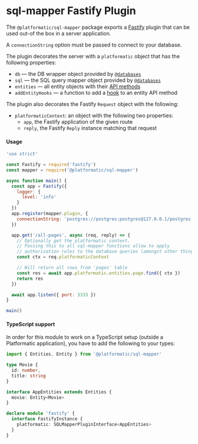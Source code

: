 # sql-mapper Fastify Plugin

The `@platformatic/sql-mapper` package exports a [Fastify](https://fastify.io) plugin that can be used out-of the box in a server application.

A `connectionString` option must be passed to connect to your database.

The plugin decorates the server with a `platformatic` object that has the following properties:

- `db` — the DB wrapper object provided by [`@databases`](https://www.atdatabases.org/)
- `sql` — the SQL query mapper object provided by [`@databases`](https://www.atdatabases.org/)
- `entities` — all entity objects with their [API methods](./entities/api)
- `addEntityHooks` — a function to add a [hook](./entities/hooks) to an entity API method

The plugin also decorates the Fastify `Request` object with the following:

- `platformaticContext`: an object with the following two properties:
  * `app`, the Fastify application of the given route
  * `reply`, the Fastify `Reply`  instance matching that request


#### Usage

```js
'use strict'

const Fastify = require('fastify')
const mapper = require('@platformatic/sql-mapper')

async function main() {
  const app = Fastify({
    logger: {
      level: 'info'
    }
  })
  app.register(mapper.plugin, {
    connectionString: 'postgres://postgres:postgres@127.0.0.1/postgres'
  })

  app.get('/all-pages', async (req, reply) => {
    // Optionally get the platformatic context.
    // Passing this to all sql-mapper functions allow to apply
    // authorization rules to the database queries (amongst other things).
    const ctx = req.platformaticContext

    // Will return all rows from 'pages' table
    const res = await app.platformatic.entities.page.find({ ctx })
    return res
  })

  await app.listen({ port: 3333 })
}

main()
```

#### TypeScript support

In order for this module to work on a TypeScript setup (outside a Platformatic application),
you have to add the following to your types:

```ts
import { Entities, Entity } from '@platformatic/sql-mapper'

type Movie {
  id: number,
  title: string
}

interface AppEntities extends Entities {
  movie: Entity<Movie>
}

declare module 'fastify' {
  interface FastifyInstance {
    platformatic: SQLMapperPluginInterface<AppEntities>
  }
}
```


